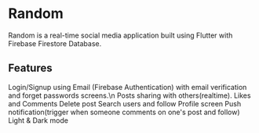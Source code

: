 # Random

Random is a real-time social media application built using Flutter with Firebase Firestore Database.

## Features
Login/Signup using Email (Firebase Authentication) with email verification and forget passwords screens.\n
Posts sharing with others(realtime). 
Likes and Comments
Delete post
Search users and follow
Profile screen
Push notification(trigger when someone comments on one's post and follow) 
Light & Dark mode

